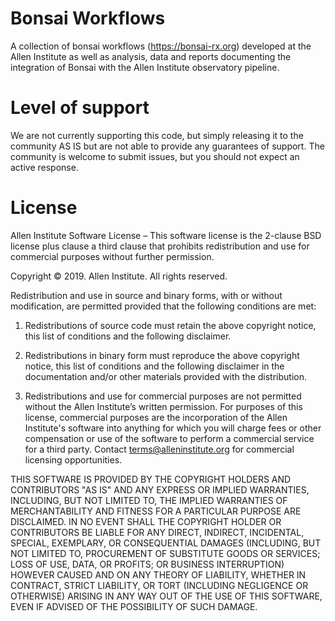 Bonsai Workflows
========================

A collection of bonsai workflows (https://bonsai-rx.org) developed at the Allen Institute as well as analysis, data and reports documenting the integration of Bonsai with the Allen Institute observatory pipeline. 

Level of support
========================

We are not currently supporting this code, but simply releasing it to the community AS IS but are not able to provide any guarantees of support. The community is welcome to submit issues, but you should not expect an active response.

License
========================

Allen Institute Software License – This software license is the 2-clause BSD 
license plus clause a third clause that prohibits redistribution and use for 
commercial purposes without further permission. 

Copyright © 2019. Allen Institute.  All rights reserved.

Redistribution and use in source and binary forms, with or without 
modification, are permitted provided that the following conditions are met:

1. Redistributions of source code must retain the above copyright notice, this 
list of conditions and the following disclaimer.

2. Redistributions in binary form must reproduce the above copyright notice, 
this list of conditions and the following disclaimer in the documentation 
and/or other materials provided with the distribution.

3. Redistributions and use for commercial purposes are not permitted without 
the Allen Institute’s written permission. For purposes of this license, 
commercial purposes are the incorporation of the Allen Institute's software 
into anything for which you will charge fees or other compensation or use of 
the software to perform a commercial service for a third party. Contact 
terms@alleninstitute.org for commercial licensing opportunities.

THIS SOFTWARE IS PROVIDED BY THE COPYRIGHT HOLDERS AND CONTRIBUTORS "AS IS" AND 
ANY EXPRESS OR IMPLIED WARRANTIES, INCLUDING, BUT NOT LIMITED TO, THE IMPLIED 
WARRANTIES OF MERCHANTABILITY AND FITNESS FOR A PARTICULAR PURPOSE ARE 
DISCLAIMED. IN NO EVENT SHALL THE COPYRIGHT HOLDER OR CONTRIBUTORS BE LIABLE 
FOR ANY DIRECT, INDIRECT, INCIDENTAL, SPECIAL, EXEMPLARY, OR CONSEQUENTIAL 
DAMAGES (INCLUDING, BUT NOT LIMITED TO, PROCUREMENT OF SUBSTITUTE GOODS OR 
SERVICES; LOSS OF USE, DATA, OR PROFITS; OR BUSINESS INTERRUPTION) HOWEVER 
CAUSED AND ON ANY THEORY OF LIABILITY, WHETHER IN CONTRACT, STRICT LIABILITY, 
OR TORT (INCLUDING NEGLIGENCE OR OTHERWISE) ARISING IN ANY WAY OUT OF THE USE 
OF THIS SOFTWARE, EVEN IF ADVISED OF THE POSSIBILITY OF SUCH DAMAGE.
